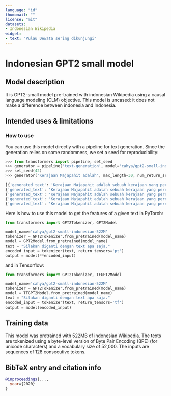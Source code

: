 ```yaml
---
language: "id"
thumbnail: ""
license: "mit"
datasets:
- Indonesian Wikipedia
widget:
- text: "Pulau Dewata sering dikunjungi"
---
```


# Indonesian GPT2 small model 

## Model description
It is GPT2-small model pre-trained with indonesian Wikipedia using a causal language modeling (CLM) objective. This 
model is uncased: it does not make a difference between indonesia and Indonesia.

## Intended uses & limitations

### How to use
You can use this model directly with a pipeline for text generation. Since the generation relies on some randomness, 
we set a seed for reproducibility:
```python
>>> from transformers import pipeline, set_seed
>>> generator = pipeline('text-generation', model='cahya/gpt2-small-indonesian-522M')
>>> set_seed(42)
>>> generator("Kerajaan Majapahit adalah", max_length=30, num_return_sequences=5, num_beams=10)

[{'generated_text': 'Kerajaan Majapahit adalah sebuah kerajaan yang pernah berdiri di Jawa Timur pada abad ke-14 hingga abad ke-15. Kerajaan ini berdiri pada abad ke-14'}, 
{'generated_text': 'Kerajaan Majapahit adalah sebuah kerajaan yang pernah berdiri di Jawa Timur pada abad ke-14 hingga abad ke-16. Kerajaan ini berdiri pada abad ke-14'}, 
{'generated_text': 'Kerajaan Majapahit adalah sebuah kerajaan yang pernah berdiri di Jawa Timur pada abad ke-14 hingga abad ke-15. Kerajaan ini berdiri pada abad ke-15'}, 
{'generated_text': 'Kerajaan Majapahit adalah sebuah kerajaan yang pernah berdiri di Jawa Timur pada abad ke-14 hingga abad ke-16. Kerajaan ini berdiri pada abad ke-15'}, 
{'generated_text': 'Kerajaan Majapahit adalah sebuah kerajaan yang pernah berdiri di Jawa Timur pada abad ke-14 hingga abad ke-15. Kerajaan ini merupakan kelanjutan dari Kerajaan Majapahit yang'}]

```
Here is how to use this model to get the features of a given text in PyTorch:
```python
from transformers import GPT2Tokenizer, GPT2Model

model_name='cahya/gpt2-small-indonesian-522M'
tokenizer = GPT2Tokenizer.from_pretrained(model_name)
model = GPT2Model.from_pretrained(model_name)
text = "Silakan diganti dengan text apa saja."
encoded_input = tokenizer(text, return_tensors='pt')
output = model(**encoded_input)
```
and in Tensorflow:
```python
from transformers import GPT2Tokenizer, TFGPT2Model

model_name='cahya/gpt2-small-indonesian-522M'
tokenizer = GPT2Tokenizer.from_pretrained(model_name)
model = TFGPT2Model.from_pretrained(model_name)
text = "Silakan diganti dengan text apa saja."
encoded_input = tokenizer(text, return_tensors='tf')
output = model(encoded_input)
```

## Training data

This model was pretrained with 522MB of indonesian Wikipedia.
The texts are tokenized using a byte-level version of Byte Pair Encoding (BPE) (for unicode characters) and 
a vocabulary size of 52,000. The inputs are sequences of 128 consecutive tokens.

## BibTeX entry and citation info

```bibtex
@inproceedings{...,
  year={2020}
}
```
